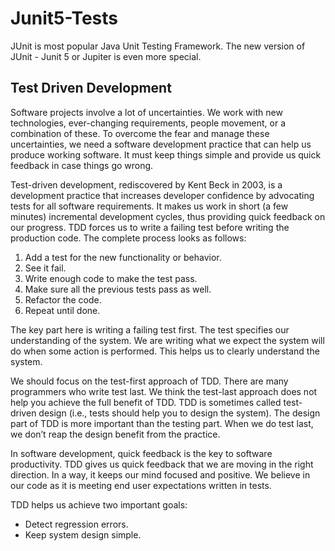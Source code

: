 # Junit5-Tests
JUnit is most popular Java Unit Testing Framework. The new version of JUnit - Junit 5 or Jupiter is even more special.

## Test Driven Development

Software projects involve a lot of uncertainties. We work with new technologies, 
ever-changing requirements, people movement, or a combination of these. To overcome 
the fear and manage these uncertainties, we need a software development practice that 
can help us produce working software. It must keep things simple and provide us quick 
feedback in case things go wrong.

Test-driven development, rediscovered by Kent Beck in 2003, is a development 
practice that increases developer confidence by advocating tests for all software 
requirements. It makes us work in short (a few minutes) incremental development cycles, 
thus providing quick feedback on our progress. TDD forces us to write a failing test before 
writing the production code. The complete process looks as follows:

1. Add a test for the new functionality or behavior.
2. See it fail.
3. Write enough code to make the test pass.
4. Make sure all the previous tests pass as well.
5. Refactor the code.
6. Repeat until done.

The key part here is writing a failing test first. The test specifies our understanding 
of the system. We are writing what we expect the system will do when some action is 
performed. This helps us to clearly understand the system.

We should focus on the test-first approach of TDD. There are many programmers 
who write test last. We think the test-last approach does not help you achieve the full 
benefit of TDD. TDD is sometimes called test-driven design (i.e., tests should help you to 
design the system). The design part of TDD is more important than the testing part. When 
we do test last, we don’t reap the design benefit from the practice.

In software development, quick feedback is the key to software productivity. TDD 
gives us quick feedback that we are moving in the right direction. In a way, it keeps our 
mind focused and positive. We believe in our code as it is meeting end user expectations 
written in tests.

TDD helps us achieve two important goals:
- Detect regression errors.
- Keep system design simple.

